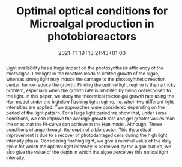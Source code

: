 ---
title: "Optimal optical conditions for Microalgal production in photobioreactors"
authors: [Olivier Bernard, admin]
date: 2021-11-19T18:21:43+01:00
doi: ""

# Schedule page publish date (NOT publication's date).
publishDate: 2021-11-19T18:21:43+01:00

# Publication type.
# Legend: 0 = Uncategorized; 1 = Conference paper; 2 = Journal article;
# 3 = Preprint / Working Paper; 4 = Report; 5 = Book; 6 = Book section;
# 7 = Thesis; 8 = Patent
publication_types: ["3"]

# Publication name and optional abbreviated publication name.
publication: "Submitted"
publication_short: ""

abstract: "Light availability has a huge impact on the photosynthesis efficiency of the microalgae. Low light in the reactors leads to limited growth of the algae, whereas strong light may induce the damage to the photosynthetic reaction center, hence reduce the growth. Finding the optimal light regime is then a tricky problem, especially when the growth rate
is inhibited by being overexposed to the light. In this paper, we study the theoretical microalgal growth rate using the Han model under the high/low flashing light regime, i.e. when two different light intensities are applied. Two approaches were considered depending on the period of the light pattern. For a large light period we show that, under some conditions, we can improve the average growth rate and get greater values than the ones that the PI-curve can achieve in the Han model. Although, These conditions change through the depth of a bioreactor. This theoretical improvement is due to a recover of photodamaged cells during the high light intensity phase. Considering flashing light, we give a minimal value of the duty cycle for which the optimal light intensity is perceived by the algae culture, we also give the value of the depth in which the algae perceives this optical light intensity."

# Summary. An optional shortened abstract.
summary: ""

tags: []
categories: []
featured: false

# Custom links (optional).
#   Uncomment and edit lines below to show custom links.
# links:
# - name: Follow
#   url: https://twitter.com
#   icon_pack: fab
#   icon: twitter

url_preprint: 
url_code:
url_dataset:
url_poster:
url_project:
url_slides:
url_source:
url_video:

# Featured image
# To use, add an image named `featured.jpg/png` to your page's folder. 
# Focal points: Smart, Center, TopLeft, Top, TopRight, Left, Right, BottomLeft, Bottom, BottomRight.
image:
  placement: 1
  caption: ""
  focal_point: "TopRight"
  preview_only: false

# Associated Projects (optional).
#   Associate this publication with one or more of your projects.
#   Simply enter your project's folder or file name without extension.
#   E.g. `internal-project` references `content/project/internal-project/index.md`.
#   Otherwise, set `projects: []`.
projects: []

# Slides (optional).
#   Associate this publication with Markdown slides.
#   Simply enter your slide deck's filename without extension.
#   E.g. `slides: "example"` references `content/slides/example/index.md`.
#   Otherwise, set `slides: ""`.
slides: ""
---